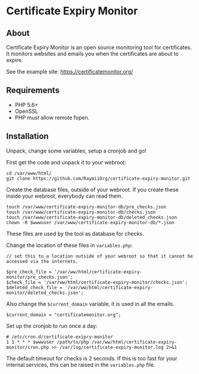 # Certificate Expiry Monitor

## About

Certificate Expiry Monitor is an open source monitoring tool for certificates. It monitors websites and emails you when the certificates are about to expire.

See the example site: https://certificatemonitor.org/

## Requirements

- PHP 5.6+
- OpenSSL
- PHP must allow remote fopen.

## Installation

Unpack, change some variables, setup a cronjob and go!

First get the code and unpack it to your webroot:

    cd /var/www/html/
    git clone https://github.com/RaymiiOrg/certificate-expiry-monitor.git

Create the database files, outside of your webroot. If you create these inside your webroot, everybody can read them.

    touch /var/www/certificate-expiry-monitor-db/pre_checks.json
    touch /var/www/certificate-expiry-monitor-db/checks.json
    touch /var/www/certificate-expiry-monitor-db/deleted_checks.json
    chown -R $wwwuser /var/www/certificate-expiry-monitor-db/*.json

These files are used by the tool as database for checks.


Change the location of these files in `variables.php`:


    // set this to a location outside of your webroot so that it cannot be accessed via the internets.

    $pre_check_file = '/var/ww/html/certificate-expiry-monitor/pre_checks.json';
    $check_file = '/var/ww/html/certificate-expiry-monitor/checks.json';
    $deleted_check_file = '/var/ww/html/certificate-expiry-monitor/deleted_checks.json';

Also change the `$current_domain` variable, it is used in all the emails.

    $current_domain = "certificatemonitor.org";

Set up the cronjob to run once a day:

    # /etc/cron.d/certificate-exipry-monitor
    1 1 * * * $wwwuser /path/to/php /var/ww/html/certificate-expiry-monitor/cron.php >> /var/log/certificate-expiry-monitor.log 2>&1


The default timeout for checks is 2 seconds. If this is too fast for your internal services, this can be raised in the `variables.php` file.

